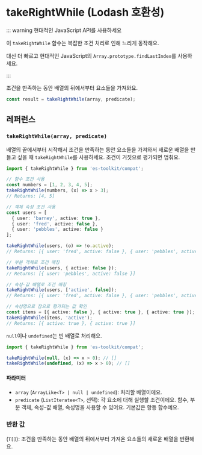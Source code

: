 # takeRightWhile (Lodash 호환성)

::: warning 현대적인 JavaScript API를 사용하세요

이 `takeRightWhile` 함수는 복잡한 조건 처리로 인해 느리게 동작해요.

대신 더 빠르고 현대적인 JavaScript의 `Array.prototype.findLastIndex`를 사용하세요.

:::

조건을 만족하는 동안 배열의 뒤에서부터 요소들을 가져와요.

```typescript
const result = takeRightWhile(array, predicate);
```

## 레퍼런스

### `takeRightWhile(array, predicate)`

배열의 끝에서부터 시작해서 조건을 만족하는 동안 요소들을 가져와서 새로운 배열을 만들고 싶을 때 `takeRightWhile`를 사용하세요. 조건이 거짓으로 평가되면 멈춰요.

```typescript
import { takeRightWhile } from 'es-toolkit/compat';

// 함수 조건 사용
const numbers = [1, 2, 3, 4, 5];
takeRightWhile(numbers, (x) => x > 3);
// Returns: [4, 5]

// 객체 속성 조건 사용
const users = [
  { user: 'barney', active: true },
  { user: 'fred', active: false },
  { user: 'pebbles', active: false }
];

takeRightWhile(users, (o) => !o.active);
// Returns: [{ user: 'fred', active: false }, { user: 'pebbles', active: false }]

// 부분 객체로 조건 매칭
takeRightWhile(users, { active: false });
// Returns: [{ user: 'pebbles', active: false }]

// 속성-값 배열로 조건 매칭
takeRightWhile(users, ['active', false]);
// Returns: [{ user: 'fred', active: false }, { user: 'pebbles', active: false }]

// 속성명으로 참으로 평가되는 값 확인
const items = [{ active: false }, { active: true }, { active: true }];
takeRightWhile(items, 'active');
// Returns: [{ active: true }, { active: true }]
```

`null`이나 `undefined`는 빈 배열로 처리해요.

```typescript
import { takeRightWhile } from 'es-toolkit/compat';

takeRightWhile(null, (x) => x > 0); // []
takeRightWhile(undefined, (x) => x > 0); // []
```

#### 파라미터

- `array` (`ArrayLike<T> | null | undefined`): 처리할 배열이에요.
- `predicate` (`ListIteratee<T>`, 선택): 각 요소에 대해 실행할 조건이에요. 함수, 부분 객체, 속성-값 배열, 속성명을 사용할 수 있어요. 기본값은 항등 함수예요.

### 반환 값

(`T[]`): 조건을 만족하는 동안 배열의 뒤에서부터 가져온 요소들의 새로운 배열을 반환해요.
